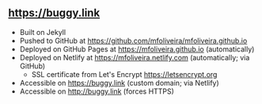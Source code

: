## https://buggy.link

- Built on Jekyll
- Pushed to GitHub at https://github.com/mfoliveira/mfoliveira.github.io
- Deployed on GitHub Pages at https://mfoliveira.github.io (automatically)
- Deployed on Netlify at https://mfoliveira.netlify.com (automatically; via GitHub)  
  - SSL certificate from Let's Encrypt https://letsencrypt.org
- Accessible on https://buggy.link (custom domain; via Netlify)
- Accessible on http://buggy.link (forces HTTPS)
